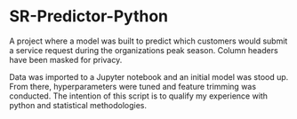 # SR-Predictor-Python
A project where a model was built to predict which customers would submit a service request during the organizations peak season. Column headers have been masked for privacy.

Data was imported to a Jupyter notebook and an initial model was stood up. From there, hyperparameters were tuned and feature trimming was conducted.
The intention of this script is to qualify my experience with python and statistical methodologies.
